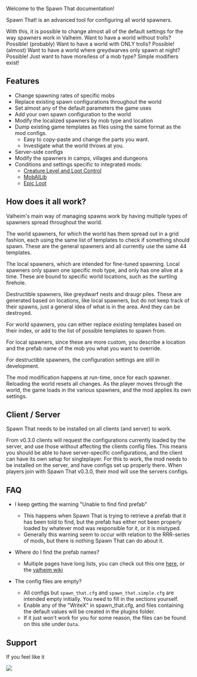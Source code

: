 Welcome to the Spawn That documentation!

Spawn That! is an advanced tool for configuring all world spawners.

With this, it is possible to change almost all of the default settings for the way spawners work in Valheim.
Want to have a world without trolls? Possible! (probably)
Want to have a world with ONLY trolls? Possible! (almost)
Want to have a world where greydwarves only spawn at night? Possible!
Just want to have more/less of a mob type? Simple modifiers exist!

## <a id="intro-features"></a>Features

- Change spawning rates of specific mobs
- Replace existing spawn configurations throughout the world
- Set almost any of the default parameters the game uses
- Add your own spawn configuration to the world
- Modify the localized spawners by mob type and location
- Dump existing game templates as files using the same format as the mod configs. 
	- Easy to copy-paste and change the parts you want.
	- Investigate what the world throws at you.
- Server-side configs
- Modify the spawners in camps, villages and dungeons
- Conditions and settings specific to integrated mods:
	- [Creature Level and Loot Control](https://valheim.thunderstore.io/package/Smoothbrain/CreatureLevelAndLootControl/)
	- [MobAILib](https://www.nexusmods.com/valheim/mods/1188)
	- [Epic Loot](https://valheim.thunderstore.io/package/RandyKnapp/EpicLoot/)

## <a id="intro-explanation"></a>How does it all work?

Valheim's main way of managing spawns work by having multiple types of spawners spread throughout the world.

The world spawners, for which the world has them spread out in a grid fashion, each using the same list of templates to check if something should spawn. These are the general spawners and all currently use the same 44 templates.

The local spawners, which are intended for fine-tuned spawning. Local spawners only spawn one specific mob type, and only has one alive at a time. These are bound to specific world locations, such as the surtling firehole.

Destructible spawners, like greydwarf nests and draugr piles. These are generated based on locations, like local spawners, but do not keep track of their spawns, just a general idea of what is in the area. And they can be destroyed.

For world spawners, you can either replace existing templates based on their index, or add to the list of possible templates to spawn from.

For local spawners, since these are more custom, you describe a location and the prefab name of the mob you what you want to override.

For destructible spawners, the configuration settings are still in development.

The mod modification happens at run-time, once for each spawner. Reloading the world resets all changes.
As the player moves through the world, the game loads in the various spawners, and the mod applies its own settings.

## <a id="intro-client-server"></a>Client / Server

Spawn That needs to be installed on all clients (and server) to work.

From v0.3.0 clients will request the configurations currently loaded by the server, and use those without affecting the clients config files.
This means you should be able to have server-specific configurations, and the client can have its own setup for singleplayer.
For this to work, the mod needs to be installed on the server, and have configs set up properly there. When players join with Spawn That v0.3.0, their mod will use the servers configs.

## FAQ
- I keep getting the warning "Unable to find find prefab"
	- This happens when Spawn That is trying to retrieve a prefab that it has been told to find, but the prefab has either not been properly loaded by whatever mod was responsible for it, or it is mistyped.
	- Generally this warning seem to occur with relation to the RRR-series of mods, but there is nothing Spawn That can do about it.

- Where do I find the prefab names?
	- Multiple pages have long lists, you can check out this one [here](https://gist.github.com/Sonata26/e2b85d53e125fb40081b18e2aee6d584), or the [valheim wiki](https://valheim.fandom.com/wiki/Creatures)

- The config files are empty?
	- All configs but `spawn_that.cfg` and `spawn_that.simple.cfg` are intended empty initially. You need to fill in the sections yourself.
	- Enable any of the "WriteX" in spawn_that.cfg, and files containing the default values will be created in the plugins folder.
	- If it just won't work for you for some reason, the files can be found on this site under `Data`.

## Support

If you feel like it

<a href="https://www.buymeacoffee.com/asharppen"><img src="https://img.buymeacoffee.com/button-api/?text=Buy me a coffee&emoji=&slug=asharppen&button_colour=FFDD00&font_colour=000000&font_family=Cookie&outline_colour=000000&coffee_colour=ffffff" /></a>